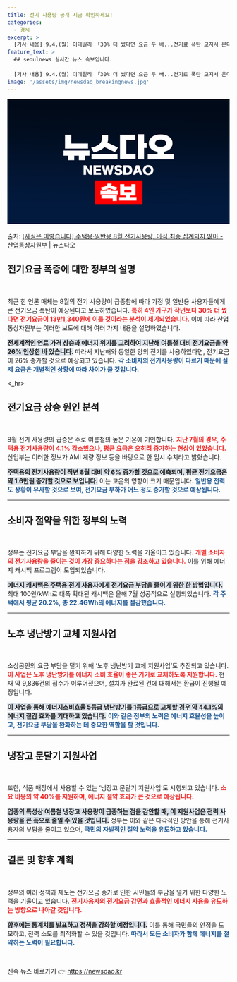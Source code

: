 ```yaml
---
title: 전기 사용량 공개 지금 확인하세요!
categories:
  - 경제
excerpt: >
  [기사 내용] 9.4.(월) 이데일리 「30% 더 썼다면 요금 두 배...전기료 폭탄 고지서 온다」에서 8월…
feature_text: >
  ## seoulnews 실시간 뉴스 속보입니다.

  [기사 내용] 9.4.(월) 이데일리 「30% 더 썼다면 요금 두 배...전기료 폭탄 고지서 온다」에서 8월…
image: '/assets/img/newsdao_breakingnews.jpg'
---
```


![뉴스다오 속보](/assets/img/newsdao_breakingnews.jpg)

<p>출처: <a href="https://newsdao.kr/1824" rel="dofollow">[사실은 이렇습니다] 주택용·일반용 8월 전기사용량, 아직 최종 집계되지 않아 - 산업통상자원부</a> | 뉴스다오</p>

<h2 data-ke-size="size26">전기요금 폭증에 대한 정부의 설명</h2>

<p data-ke-size="size16">&nbsp;</p>

최근 한 언론 매체는 8월의 전기 사용량이 급증함에 따라 가정 및 일반용 사용자들에게 큰 전기요금 폭탄이 예상된다고 보도하였습니다. <b><span style="color: #ee2323;">특히 4인 가구가 작년보다 30% 더 썼다면 전기요금이 13만1,340원에 이를 것이라는 분석이 제기되었습니다.</span></b> 이에 따라 산업통상자원부는 이러한 보도에 대해 여러 가지 내용을 설명하였습니다. 

<b><span style="background-color: #21538527;">전세계적인 연료 가격 상승과 에너지 위기를 고려하여 지난해 여름철 대비 전기요금을 약 26% 인상한 바 있습니다.</span></b> 따라서 지난해와 동일한 양의 전기를 사용하였다면, 전기요금이 26% 증가할 것으로 예상되고 있습니다. <b><span style="color: #1a5490;">각 소비자의 전기사용량이 다르기 때문에 실제 요금은 개별적인 상황에 따라 차이가 클 것입니다.</span></b>

<_hr>

<h2 data-ke-size="size26">전기요금 상승 원인 분석</h2>

<p data-ke-size="size16">&nbsp;</p>

8월 전기 사용량의 급증은 주로 여름철의 높은 기온에 기인합니다. <b><span style="color: #ee2323;">지난 7월의 경우, 주택용 전기사용량이 4.1% 감소했으나, 평균 요금은 오히려 증가하는 현상이 있었습니다.</span></b> 산업부는 이러한 정보가 AMI 계량 정보 등을 바탕으로 한 임시 수치라고 밝혔습니다. 

<b><span style="background-color: #21538527;">주택용의 전기사용량이 작년 8월 대비 약 6% 증가할 것으로 예측되며, 평균 전기요금은 약 1.6만원 증가할 것으로 보입니다.</span></b> 이는 고온의 영향이 크기 때문입니다. <b><span style="color: #1a5490;">일반용 전력도 상황이 유사할 것으로 보여, 전기요금 부하가 어느 정도 증가할 것으로 예상됩니다.</span></b>

<hr>

<h2 data-ke-size="size26">소비자 절약을 위한 정부의 노력</h2>

<p data-ke-size="size16">&nbsp;</p>

정부는 전기요금 부담을 완화하기 위해 다양한 노력을 기울이고 있습니다. <b><span style="color: #ee2323;">개별 소비자의 전기사용량을 줄이는 것이 가장 중요하다는 점을 강조하고 있습니다.</span></b> 이를 위해 에너지 캐시백 프로그램이 도입되었습니다. 

<b><span style="background-color: #21538527;">에너지 캐시백은 주택용 전기 사용자에게 전기요금 부담을 줄이기 위한 한 방법입니다.</span></b> 최대 100원/kWh로 대폭 확대된 캐시백은 올해 7월 성공적으로 실행되었습니다. <b><span style="color: #1a5490;">각 주택에서 평균 20.2%, 총 22.4GWh의 에너지를 절감했습니다.</span></b>

<hr>

<h2 data-ke-size="size26">노후 냉난방기 교체 지원사업</h2>

<p data-ke-size="size16">&nbsp;</p>

소상공인의 요금 부담을 덜기 위해 ‘노후 냉난방기 교체 지원사업’도 추진되고 있습니다. <b><span style="color: #ee2323;">이 사업은 노후 냉난방기를 에너지 소비 효율이 좋은 기기로 교체하도록 지원합니다.</span></b> 현재 약 9,836건의 접수가 이루어졌으며, 설치가 완료된 건에 대해서는 환급이 진행될 예정입니다.

<b><span style="background-color: #21538527;">이 사업을 통해 에너지소비효율 5등급 냉난방기를 1등급으로 교체할 경우 약 44.1%의 에너지 절감 효과를 기대하고 있습니다.</span></b> <b><span style="color: #1a5490;">이와 같은 정부의 노력은 에너지 효율성을 높이고, 전기요금 부담을 완화하는 데 중요한 역할을 할 것입니다.</span></b>

<hr>

<h2 data-ke-size="size26">냉장고 문달기 지원사업</h2>

<p data-ke-size="size16">&nbsp;</p>

또한, 식품 매장에서 사용할 수 있는 ‘냉장고 문달기 지원사업’도 시행되고 있습니다. <b><span style="color: #ee2323;">소요 비용의 약 40%를 지원하며, 에너지 절약 효과가 큰 것으로 예상됩니다.</span></b> 

<b><span style="background-color: #21538527;">업종의 특성상 여름철 냉장고 사용량이 급증하는 점을 감안할 때, 이 지원사업은 전력 사용량을 큰 폭으로 줄일 수 있을 것입니다.</span></b> 정부는 이와 같은 다각적인 방안을 통해 전기사용자의 부담을 줄이고 있으며, <b><span style="color: #1a5490;">국민의 자발적인 절약 노력을 유도하고 있습니다.</span></b>

<hr>

<h2 data-ke-size="size26">결론 및 향후 계획</h2>

<p data-ke-size="size16">&nbsp;</p>

정부의 여러 정책과 제도는 전기요금 증가로 인한 시민들의 부담을 덜기 위한 다양한 노력을 기울이고 있습니다. <b><span style="color: #ee2323;">전기사용자의 전기요금 감면과 효율적인 에너지 사용을 유도하는 방향으로 나아갈 것입니다.</span></b> 

<b><span style="background-color: #21538527;">향후에는 통계치를 발표하고 정책을 강화할 예정입니다.</span></b> 이를 통해 국민들의 안정을 도모하고, 전력 소모를 최적화할 수 있을 것입니다. <b><span style="color: #1a5490;">따라서 모든 소비자가 함께 에너지를 절약하는 노력이 필요합니다.</span></b>

<p data-ke-size="size16">&nbsp;</p> 

신속 뉴스 바로가기 👉 <a href="https://newsdao.kr" rel="dofollow">https://newsdao.kr</a>


